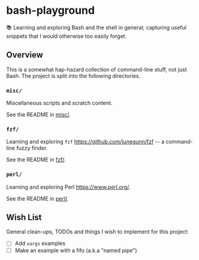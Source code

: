 # bash-playground

📚 Learning and exploring Bash and the shell in general; capturing useful snippets that I would otherwise too easily forget.


## Overview

This is a somewhat hap-hazard collection of command-line stuff, not just Bash. The project is split into the following
directories.


### `misc/`

Miscellaneous scripts and scratch content.

See the README in [misc/](misc/).


### `fzf/`

Learning and exploring `fzf` <https://github.com/junegunn/fzf> -- a command-line fuzzy finder.

See the README in [fzf/](fzf/).


### `perl/`

Learning and exploring Perl <https://www.perl.org/>.

See the README in [perl/](perl/).


## Wish List

General clean-ups, TODOs and things I wish to implement for this project:

* [ ] Add `xargs` examples
* [ ] Make an example with a fifo (a.k.a "named pipe")
